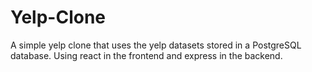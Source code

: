 # Yelp-Clone
A simple yelp clone that uses the yelp datasets stored in a PostgreSQL database. Using react in the frontend and express in the backend.
